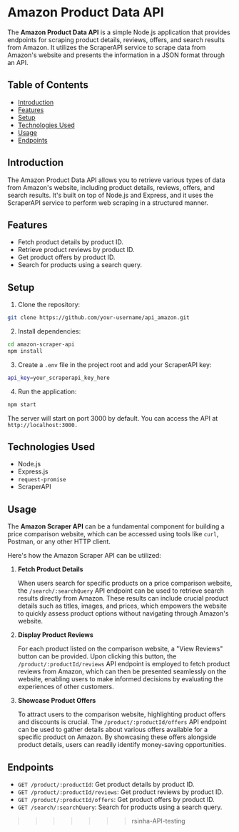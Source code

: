 # Amazon Product Data API

The **Amazon Product Data API** is a simple Node.js application that provides endpoints for scraping product details, reviews, offers, and search results from Amazon. It utilizes the ScraperAPI service to scrape data from Amazon's website and presents the information in a JSON format through an API.

## Table of Contents

- [Introduction](#introduction)
- [Features](#features)
- [Setup](#setup)
- [Technologies Used](#technologies-used)
- [Usage](#usage)
- [Endpoints](#endpoints)
  


## Introduction

The Amazon Product Data API allows you to retrieve various types of data from Amazon's website, including product details, reviews, offers, and search results. It's built on top of Node.js and Express, and it uses the ScraperAPI service to perform web scraping in a structured manner.

## Features

- Fetch product details by product ID.
- Retrieve product reviews by product ID.
- Get product offers by product ID.
- Search for products using a search query.

## Setup

1. Clone the repository:

```bash
git clone https://github.com/your-username/api_amazon.git
```

2. Install dependencies:

```bash
cd amazon-scraper-api
npm install
```

3. Create a `.env` file in the project root and add your ScraperAPI key:

```bash
api_key=your_scraperapi_key_here
```

4. Run the application:

```bash
npm start
```

The server will start on port 3000 by default. You can access the API at `http://localhost:3000.`


## Technologies Used

- Node.js
- Express.js
- `request-promise`
- ScraperAPI


## Usage

The **Amazon Scraper API** can be a fundamental component for building a price comparison website, which can be accessed using tools like `curl`, Postman, or any other HTTP client.

Here's how the Amazon Scraper API can be utilized:

1. **Fetch Product Details**

   When users search for specific products on a price comparison website, the `/search/:searchQuery` API endpoint can be used to retrieve search results directly from Amazon. These results can include crucial product details such as titles, images, and prices, which empowers the website to quickly assess product options without navigating through Amazon's website.

2. **Display Product Reviews**

   For each product listed on the comparison website, a "View Reviews" button can be provided. Upon clicking this button, the `/product/:productId/reviews` API endpoint is employed to fetch product reviews from Amazon, which can then be presented seamlessly on the website, enabling users to make informed decisions by evaluating the experiences of other customers.

3. **Showcase Product Offers**

   To attract users to the comparison website, highlighting product offers and discounts is crucial. The `/product/:productId/offers` API endpoint can be used to gather details about various offers available for a specific product on Amazon. By showcasing these offers alongside product details, users can readily identify money-saving opportunities.

## Endpoints

- `GET /product/:productId`: Get product details by product ID.
- `GET /product/:productId/reviews`: Get product reviews by product ID.
- `GET /product/:productId/offers`: Get product offers by product ID.
- `GET /search/:searchQuery`: Search for products using a search query.


>>>>>>> rsinha-API-testing

